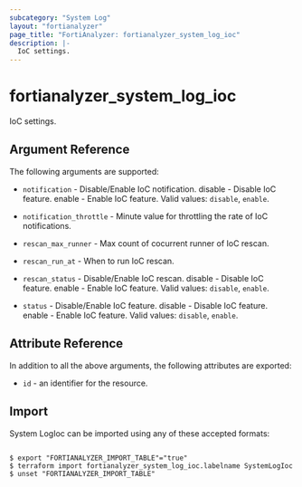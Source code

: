 ```yaml
---
subcategory: "System Log"
layout: "fortianalyzer"
page_title: "FortiAnalyzer: fortianalyzer_system_log_ioc"
description: |-
  IoC settings.
---
```


# fortianalyzer_system_log_ioc
IoC settings.

## Argument Reference


The following arguments are supported:


* `notification` - Disable/Enable IoC notification. disable - Disable IoC feature. enable - Enable IoC feature. Valid values: `disable`, `enable`.

* `notification_throttle` - Minute value for throttling the rate of IoC notifications.
* `rescan_max_runner` - Max count of cocurrent runner of IoC rescan.
* `rescan_run_at` - When to run IoC rescan.
* `rescan_status` - Disable/Enable IoC rescan. disable - Disable IoC feature. enable - Enable IoC feature. Valid values: `disable`, `enable`.

* `status` - Disable/Enable IoC feature. disable - Disable IoC feature. enable - Enable IoC feature. Valid values: `disable`, `enable`.



## Attribute Reference

In addition to all the above arguments, the following attributes are exported:
* `id` - an identifier for the resource.

## Import

System LogIoc can be imported using any of these accepted formats:
```

$ export "FORTIANALYZER_IMPORT_TABLE"="true"
$ terraform import fortianalyzer_system_log_ioc.labelname SystemLogIoc
$ unset "FORTIANALYZER_IMPORT_TABLE"
```

